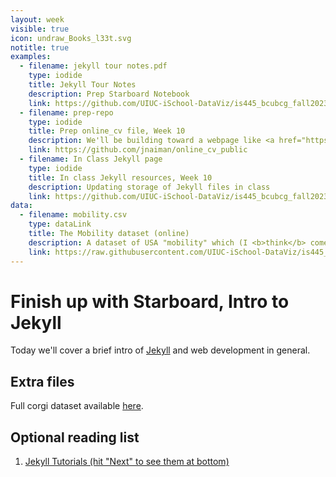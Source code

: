 ```yaml
---
layout: week
visible: true
icon: undraw_Books_l33t.svg
notitle: true
examples:
  - filename: jekyll tour notes.pdf
    type: iodide
    title: Jekyll Tour Notes
    description: Prep Starboard Notebook
    link: https://github.com/UIUC-iSchool-DataViz/is445_bcubcg_fall2023/blob/main/week10/pdfs/jekyll%20tour%20notes.pdf
  - filename: prep-repo
    type: iodide
    title: Prep online_cv file, Week 10
    description: We'll be building toward a webpage like <a href="https://jnaiman.github.io/online_cv_public/">this</a> today using <a href="https://jekyllrb.com/">Jekyll</a>+<a href="https://altair-viz.github.io/index.html">Altair</a>. 
    link: https://github.com/jnaiman/online_cv_public
  - filename: In Class Jekyll page
    type: iodide
    title: In class Jekyll resources, Week 10
    description: Updating storage of Jekyll files in class
    link: https://github.com/UIUC-iSchool-DataViz/is445_bcubcg_fall2023/tree/master/week10/inClass
data:
  - filename: mobility.csv
    type: dataLink
    title: The Mobility dataset (online)
    description: A dataset of USA "mobility" which (I <b>think</b> comes from a <a href="https://www.census.gov/library/working-papers/2018/adrm/CES-WP-18-40R.html">a large census study from 1989-2015</a>) and is collected in several places <a href="http://www.stat.cmu.edu/~cshalizi/uADA/15/hw/01/mobility.csv">including right here</a>.  Here "mobility" is refering to how easy it is for a person to move up in economic status (<a href="http://www.stat.cmu.edu/~cshalizi/uADA/15/hw/01/hw-01.pdf">more info can be found here</a>) based on factors like parental income, location, race, etc.
    link: https://raw.githubusercontent.com/UIUC-iSchool-DataViz/is445_data/main/mobility.csv
---
```


# Finish up with Starboard, Intro to Jekyll

Today we'll cover a brief intro of [Jekyll](https://jekyllrb.com/) and web development in general.

 
## Extra files


Full corgi dataset available [here](corg/corgiData_countries_full_2020.json).



## Optional reading list

 1. <a href="https://jekyllrb.com/tutorials/home/">Jekyll Tutorials (hit "Next" to see them at bottom)</a>
